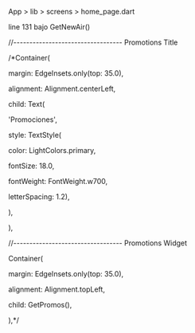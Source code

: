 App > lib > screens > home_page.dart

line 131 bajo GetNewAir()

//---------------------------------- Promotions Title

/*Container(

margin: EdgeInsets.only(top: 35.0),

alignment: Alignment.centerLeft,

child: Text(

'Promociones',

style: TextStyle(

color: LightColors.primary,

fontSize: 18.0,

fontWeight: FontWeight.w700,

letterSpacing: 1.2),

),

),

//---------------------------------- Promotions Widget

Container(

margin: EdgeInsets.only(top: 35.0),

alignment: Alignment.topLeft,

child: GetPromos(),

),*/